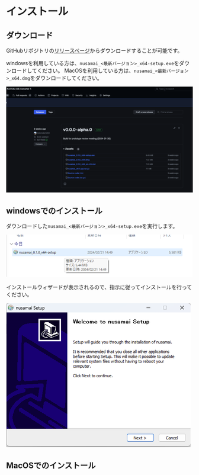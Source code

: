 # インストール

## ダウンロード

GitHubリポジトリの[リリースページ](https://github.com/MIERUNE/PLATEAU-GIS-Converter/releases)からダウンロードすることが可能です。

windowsを利用している方は、`nusamai_<最新バージョン>_x64-setup.exe`をダウンロードしてください。
MacOSを利用している方は、`nusamai_<最新バージョン>_x64.dmg`をダウンロードしてください。

![alt text](../resources/image-1.png)

## windowsでのインストール

ダウンロードした`nusamai_<最新バージョン>_x64-setup.exe`を実行します。

![alt text](../resources/image-2.png)

インストールウィザードが表示されるので、指示に従ってインストールを行ってください。

![alt text](../resources/image-3.png)

## MacOSでのインストール
